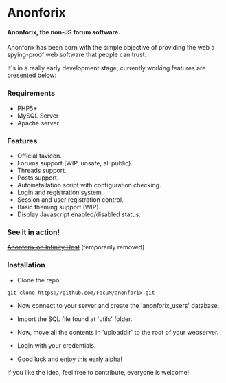 # Anonforix
#### Anonforix, the non-JS forum software.

Anonforix has been born with the simple objective of providing the web a spying-proof web software that people can trust.

It's in a really early development stage, currently working features are presented below:

### Requirements

 - PHP5+
 - MySQL Server
 - Apache server

### Features

 - Official favicon.
 - Forums support (WIP, unsafe, all public).
 - Threads support.
 - Posts support.
 - Autoinstallation script with configuration checking.
 - Login and registration system.
 - Session and user registration control.
 - Basic theming support (WIP).
 - Display Javascript enabled/disabled status.

### See it in action!

~~[Anonforix on Infinity Host](http://anonforix.infinityfreeapp.com)~~ (temporarily removed)

### Installation

 - Clone the repo:

  `git clone https://github.com/FacuM/anonforix.git`

 - Now connect to your server and create the 'anonforix_users' database.

 - Import the SQL file found at 'utils' folder.

 - Now, move all the contents in 'uploaddir' to the root of your webserver.

 - Login with your credentials.

 - Good luck and enjoy this early alpha!

If you like the idea, feel free to contribute, everyone is welcome!
